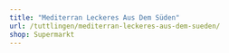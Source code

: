 ```yaml
---
title: "Mediterran Leckeres Aus Dem Süden"
url: /tuttlingen/mediterran-leckeres-aus-dem-sueden/
shop: Supermarkt
---
```

